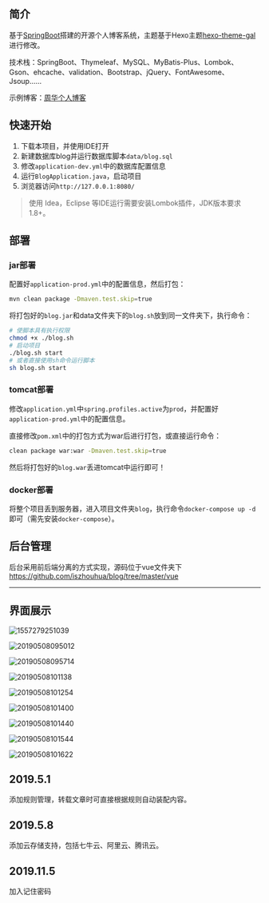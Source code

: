 简介
----

基于[SpringBoot](https://github.com/spring-projects/spring-boot)搭建的开源个人博客系统，主题基于Hexo主题[hexo-theme-gal](https://github.com/ZEROKISEKI/hexo-theme-gal)进行修改。

技术栈：SpringBoot、Thymeleaf、MySQL、MyBatis-Plus、Lombok、Gson、ehcache、validation、Bootstrap、jQuery、FontAwesome、Jsoup……

示例博客：[周华个人博客](https://www.iszhouhua.com)

## 快速开始

1. 下载本项目，并使用IDE打开
2. 新建数据库blog并运行数据库脚本`data/blog.sql`
3. 修改`application-dev.yml`中的数据库配置信息
4. 运行`BlogApplication.java`，启动项目
5. 浏览器访问`http://127.0.0.1:8080/`

> 使用 Idea，Eclipse 等IDE运行需要安装Lombok插件，JDK版本要求1.8+。

部署
----

### jar部署

配置好`application-prod.yml`中的配置信息，然后打包：

```bash
mvn clean package -Dmaven.test.skip=true
```

将打包好的`blog.jar`和data文件夹下的`blog.sh`放到同一文件夹下，执行命令：

```bash
# 使脚本具有执行权限
chmod +x ./blog.sh
# 启动项目
./blog.sh start
# 或者直接使用sh命令运行脚本
sh blog.sh start
```

### tomcat部署

修改`application.yml`中`spring.profiles.active`为`prod`，并配置好`application-prod.yml`中的配置信息。

直接修改`pom.xml`中的打包方式为war后进行打包，或直接运行命令：

```bash
clean package war:war -Dmaven.test.skip=true
```

然后将打包好的`blog.war`丢进tomcat中运行即可！

### docker部署

将整个项目丢到服务器，进入项目文件夹`blog`，执行命令`docker-compose up -d`即可（需先安装`docker-compose`）。

后台管理
--------

后台采用前后端分离的方式实现，源码位于vue文件夹下<https://github.com/iszhouhua/blog/tree/master/vue>

------

## 界面展示

![1557279251039](https://raw.githubusercontent.com/iszhouhua/blog/master/data/screenshots/20190508093436.png)

![20190508095012](https://raw.githubusercontent.com/iszhouhua/blog/master/data/screenshots/20190508095012.png)

![20190508095714](https://raw.githubusercontent.com/iszhouhua/blog/master/data/screenshots/20190508095714.png)

![20190508101138](https://raw.githubusercontent.com/iszhouhua/blog/master/data/screenshots/20190508101138.png)

![20190508101254](https://raw.githubusercontent.com/iszhouhua/blog/master/data/screenshots/20190508101254.png)

![20190508101400](https://raw.githubusercontent.com/iszhouhua/blog/master/data/screenshots/20190508101400.png)

![20190508101440](https://raw.githubusercontent.com/iszhouhua/blog/master/data/screenshots/20190508101440.png)

![20190508101544](https://raw.githubusercontent.com/iszhouhua/blog/master/data/screenshots/20190508101544.png)

![20190508101622](https://raw.githubusercontent.com/iszhouhua/blog/master/data/screenshots/20190508101622.png)

## 2019.5.1 

添加规则管理，转载文章时可直接根据规则自动装配内容。

## 2019.5.8

添加云存储支持，包括七牛云、阿里云、腾讯云。

## 2019.11.5

加入记住密码